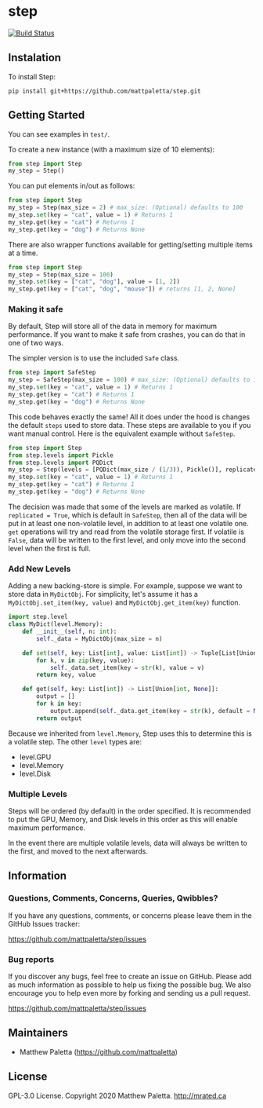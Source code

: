# step

[![Build Status](https://travis-ci.com/mattpaletta/step.svg?branch=master)](https://travis-ci.com/mattpaletta/step)

## Instalation
To install Step:
```{bash}
pip install git+https://github.com/mattpaletta/step.git
```

## Getting Started
You can see examples in `test/`.

To create a new instance (with a maximum size of 10 elements):
```python
from step import Step
my_step = Step()
```

You can put elements in/out as follows:
```python
from step import Step
my_step = Step(max_size = 2) # max_size: (Optional) defaults to 100
my_step.set(key = "cat", value = 1) # Returns 1
my_step.get(key = "cat") # Returns 1
my_step.get(key = "dog") # Returns None
```

There are also wrapper functions available for getting/setting multiple items at  a time.
```python
from step import Step
my_step = Step(max_size = 100)
my_step.set(key = ["cat", "dog"], value = [1, 2])
my_step.get(key = ["cat", "dog", "mouse"]) # returns [1, 2, None]
```

### Making it safe
By default, Step will store all of the data in memory for maximum performance.  If you want to make it safe from crashes, you can do that in one of two ways.

The simpler version is to use the included `Safe` class.
```python
from step import SafeStep
my_step = SafeStep(max_size = 100) # max_size: (Optional) defaults to 100
my_step.set(key = "cat", value = 1) # Returns 1
my_step.get(key = "cat") # Returns 1
my_step.get(key = "dog") # Returns None
```
This code behaves exactly the same!  All it does under the hood is changes the default `steps` used to store data.  These steps are available to you if you want manual control.  Here is the equivalent example without `SafeStep`.
```python
from step import Step
from step.levels import Pickle
from step.levels import PQDict
my_step = Step(levels = [PQDict(max_size / (1/3)), Pickle()], replicated = True, max_size = 100) # max_size: (Optional) defaults to 100
my_step.set(key = "cat", value = 1) # Returns 1
my_step.get(key = "cat") # Returns 1
my_step.get(key = "dog") # Returns None
```
The decision was made that some of the levels are marked as volatile.  If `replicated = True`, which is default in `SafeStep`, then all of the data will be put in at least one non-volatile level, in addition to at least one volatile one.  `get` operations will try and read from the volatile storage first.  If volatile is `False`, data will be written to the first level, and only move into the second level when the first is full.

### Add New Levels
Adding a new backing-store is simple.  For example, suppose we want to store data in `MyDictObj`.  For simplicity, let's assume it has a `MyDictObj.set_item(key, value)` and `MyDictObj.get_item(key)` function.

```python
import step.level
class MyDict(level.Memory):
	def __init__(self, n: int):
		self._data = MyDictObj(max_size = n)

	def set(self, key: List[int], value: List[int]) -> Tuple[List[Union[int, None]]]:
		for k, v in zip(key, value):
			self._data.set_item(key = str(k), value = v)
		return key, value

	def get(self, key: List[int]) -> List[Union[int, None]]:
		output = []
		for k in key:
			output.append(self._data.get_item(key = str(k), default = None))
		return output
```
Because we inherited from `level.Memory`, Step uses this to determine this is a volatile step.   The other `level` types are:
* level.GPU
* level.Memory
* level.Disk

### Multiple Levels
Steps will be ordered (by default) in the order specified.  It is recommended to put the GPU, Memory, and Disk levels in this order as this will enable maximum performance.

In the event there are multiple volatile levels, data will always be written to the first, and moved to the next afterwards.

## Information

### Questions, Comments, Concerns, Queries, Qwibbles?

If you have any questions, comments, or concerns please leave them in the GitHub
Issues tracker:

https://github.com/mattpaletta/step/issues

### Bug reports

If you discover any bugs, feel free to create an issue on GitHub. Please add as much information as
possible to help us fixing the possible bug. We also encourage you to help even more by forking and
sending us a pull request.

https://github.com/mattpaletta/step/issues

## Maintainers

* Matthew Paletta (https://github.com/mattpaletta)

## License

GPL-3.0 License. Copyright 2020 Matthew Paletta. http://mrated.ca
